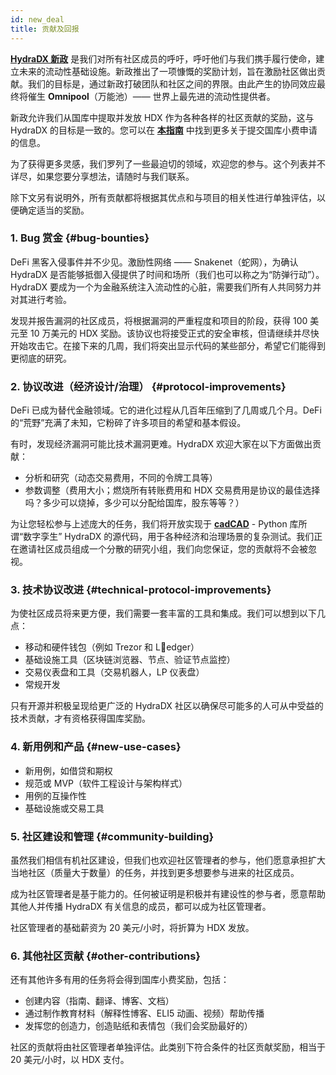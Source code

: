 ```yaml
---
id: new_deal
title: 贡献及回报
---
```


**[HydraDX 新政](https://hydradxcn.substack.com/p/jlcswjljh)** 是我们对所有社区成员的呼吁，呼吁他们与我们携手履行使命，建立未来的流动性基础设施。新政推出了一项慷慨的奖励计划，旨在激励社区做出贡献。我们的目标是，通过新政打破团队和社区之间的界限。由此产生的协同效应最终将催生 **Omnipool**（万能池）—— 世界上最先进的流动性提供者。

新政允许我们从国库中提取并发放 HDX 作为各种各样的社区贡献的奖励，这与 HydraDX 的目标是一致的。您可以在 **[本指南](/tip_request)** 中找到更多关于提交国库小费申请的信息。

为了获得更多灵感，我们罗列了一些最迫切的领域，欢迎您的参与。这个列表并不详尽，如果您要分享想法，请随时与我们联系。

除下文另有说明外，所有贡献都将根据其优点和与项目的相关性进行单独评估，以便确定适当的奖励。

### 1. Bug 赏金 {#bug-bounties}

DeFi 黑客入侵事件并不少见。激励性网络 —— Snakenet（蛇网），为确认 HydraDX 是否能够抵御入侵提供了时间和场所（我们也可以称之为“防弹行动”）。HydraDX 要成为一个为金融系统注入流动性的心脏，需要我们所有人共同努力并对其进行考验。

发现并报告漏洞的社区成员，将根据漏洞的严重程度和项目的阶段，获得 100 美元至 10 万美元的 HDX 奖励。该协议也将接受正式的安全审核，但请继续并尽快开始攻击它。在接下来的几周，我们将突出显示代码的某些部分，希望它们能得到更彻底的研究。

### 2. 协议改进（经济设计/治理） {#protocol-improvements}

DeFi 已成为替代金融领域。它的进化过程从几百年压缩到了几周或几个月。DeFi 的“荒野”充满了未知，它粉碎了许多项目的希望和基本假设。

有时，发现经济漏洞可能比技术漏洞更难。HydraDX 欢迎大家在以下方面做出贡献：

* 分析和研究（动态交易费用，不同的令牌工具等）
* 参数调整（费用大小；燃烧所有转账费用和 HDX 交易费用是协议的最佳选择吗？多少可以烧掉，多少可以分配给国库，股东等等？）

为让您轻松参与上述庞大的任务，我们将开放实现于 **[cadCAD](https://cadcad.org/)** - Python 库所谓“数字孪生” HydraDX 的源代码，用于各种经济和治理场景的复杂测试。我们正在邀请社区成员组成一个分散的研究小组，我们向您保证，您的贡献将不会被忽视。

### 3. 技术协议改进 {#technical-protocol-improvements}

为使社区成员将来更方便，我们需要一套丰富的工具和集成。我们可以想到以下几点：

* 移动和硬件钱包（例如 Trezor 和 Ledger）
* 基础设施工具（区块链浏览器、节点、验证节点监控）
* 交易仪表盘和工具（交易机器人，LP 仪表盘）
* 常规开发

只有开源并积极呈现给更广泛的 HydraDX 社区以确保尽可能多的人可从中受益的技术贡献，才有资格获得国库奖励。

### 4. 新用例和产品 {#new-use-cases}

* 新用例，如借贷和期权
* 规范或 MVP（软件工程设计与架构样式）
* 用例的互操作性
* 基础设施或交易工具

### 5. 社区建设和管理 {#community-building}

虽然我们相信有机社区建设，但我们也欢迎社区管理者的参与，他们愿意承担扩大当地社区（质量大于数量）的任务，并找到更多想要参与进来的社区成员。

成为社区管理者是基于能力的。任何被证明是积极并有建设性的参与者，愿意帮助其他人并传播 HydraDX 有关信息的成员，都可以成为社区管理者。

社区管理者的基础薪资为 20 美元/小时，将折算为 HDX 发放。

### 6. 其他社区贡献 {#other-contributions}

还有其他许多有用的任务将会得到国库小费奖励，包括：

* 创建内容（指南、翻译、博客、文档）
* 通过制作教育材料（解释性博客、ELI5 动画、视频）帮助传播
* 发挥您的创造力，创造贴纸和表情包（我们会奖励最好的）

社区的贡献将由社区管理者单独评估。此类别下符合条件的社区贡献奖励，相当于 20 美元/小时，以 HDX 支付。
